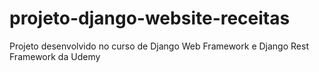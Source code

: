 # projeto-django-website-receitas
Projeto desenvolvido no curso de Django Web Framework e Django Rest Framework da Udemy
